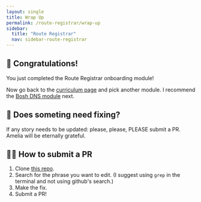 ```yaml
---
layout: single
title: Wrap Up
permalink: /route-registrar/wrap-up
sidebar:
  title: "Route Registrar"
  nav: sidebar-route-registrar
---
```


## 🎉 Congratulations!

You just completed the Route Registrar onboarding module!

Now go back to the [curriculum page](../curriculum) and pick another module. I
recommend the [Bosh DNS module](../bosh-dns/intro) next.


## 👀 Does someting need fixing?

If any story needs to be updated: please, please, PLEASE submit a PR. Amelia
will be eternally grateful.

## 👩‍💻 How to submit a PR
1. Clone [this repo](https://github.com/cloudfoundry/cf-networking-onboarding).
1. Search for the phrase you want to edit. (I suggest using `grep` in the
   terminal and not using github's search.)
1. Make the fix.
1. Submit a PR!
